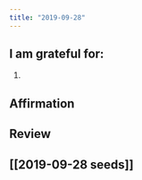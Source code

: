 ```yaml
---
title: "2019-09-28"
---
```

## I am grateful for:
1. 

## Affirmation

## Review



## [[2019-09-28 seeds]]
